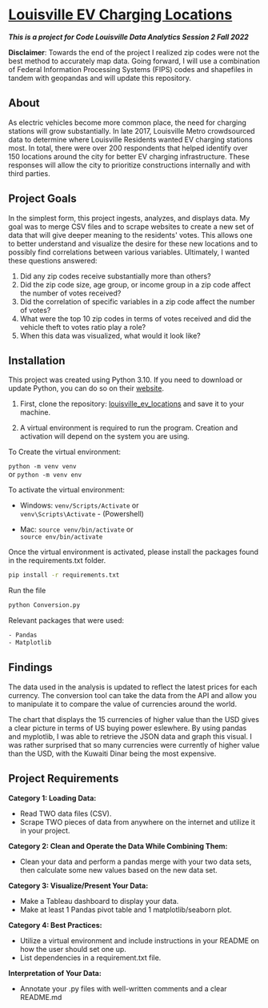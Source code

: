 # [Louisville EV Charging Locations](https://github.com/stefanalytical/louisville_ev_locations.git)
_**This is a project for Code Louisville Data Analytics Session 2 Fall 2022**_

**Disclaimer**: Towards the end of the project I realized zip codes were not the best method to accurately map data. Going forward, I will use a combination of Federal Information Processing Systems (FIPS) codes and shapefiles in tandem with geopandas and will update this repository.

## About

As electric vehicles become more common place, the need for charging stations will grow substantially. In late 2017, Louisville Metro crowdsourced data to determine where Louisville Residents wanted EV charging stations most. In total, there were over 200 respondents that helped identify over 150 locations around the city for better EV charging infrastructure. These responses will allow the city to prioritize constructions internally and with third parties.

## Project Goals

In the simplest form, this project ingests, analyzes, and displays data. My goal was to merge CSV files and to scrape websites to create a new set of data that will give deeper meaning to the residents' votes. This allows one to better understand and visualize the desire for these new locations and to possibly find correlations between various variables. Ultimately, I wanted these questions answered:

1. Did any zip codes receive substantially more than others?
2. Did the zip code size, age group, or income group in a zip code affect the number of votes received?
3. Did the correlation of specific variables in a zip code affect the number of votes?
4. What were the top 10 zip codes in terms of votes received and did the vehicle theft to votes ratio play a role?
5. When this data was visualized, what would it look like?

## Installation

This project was created using Python 3.10. If you need to download or update Python, you can do so on their [website](https://www.python.org/downloads/).

1. First, clone the repository: [louisville_ev_locations](https://github.com/stefanalytical/louisville_ev_locations.git) and save it to your machine.

2. A virtual environment is required to run the program. Creation and activation will depend on the system you are using. 

To Create the virtual environment:

`python -m venv venv` <br />
or
`python -m venv env`

To activate the virtual environment:

- Windows:
`venv/Scripts/Activate`
or <br />
`venv\Scripts\Activate` - (Powershell)

- Mac:
`source venv/bin/activate`
or <br />
`source env/bin/activate`


Once the virtual environment is activated, please install the packages found in the requirements.txt folder.

```bash
pip install -r requirements.txt
```
Run the file
```bash
python Conversion.py
```

Relevant packages that were used:
```bash
- Pandas
- Matplotlib
```

## Findings

The data used in the analysis is updated to reflect the latest prices for each currency. The conversion tool can take the data from the API and allow you to manipulate it to compare the value of currencies around the world.

The chart that displays the 15 currencies of higher value than the USD gives a clear picture in terms of US buying power eslewhere. By using pandas and myplotlib, I was able to retrieve the JSON data and graph this visual. I was rather surprised that so many currencies were currently of higher value than the USD, with the Kuwaiti Dinar being the most expensive.

## Project Requirements

**Category 1: Loading Data:**

- Read TWO data files (CSV).
- Scrape TWO pieces of data from anywhere on the internet and utilize it in your project.	

**Category 2: Clean and Operate the Data While Combining Them:**

- Clean your data and perform a pandas merge with your two data sets, then calculate some new values based on the new data set.


**Category 3: Visualize/Present Your Data:**

- Make a Tableau dashboard to display your data.
- Make at least 1 Pandas pivot table and 1 matplotlib/seaborn plot.

**Category 4: Best Practices:**

- Utilize a virtual environment and include instructions in your README on how the user should set one up.
- List dependencies in a requirement.txt file.


**Interpretation of Your Data:**

- Annotate your .py files with well-written comments and a clear README.md
